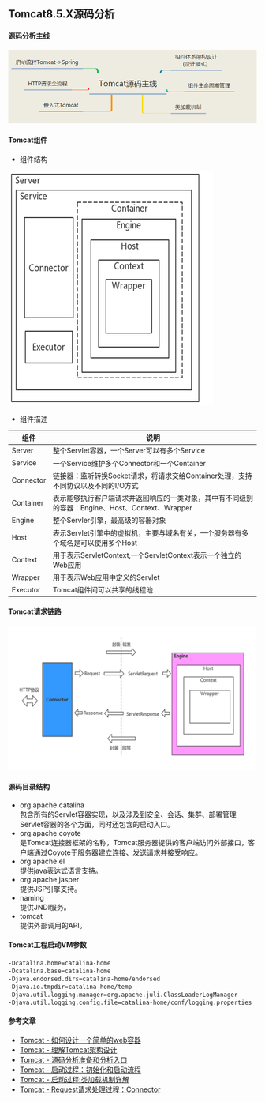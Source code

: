 ## Tomcat8.5.X源码分析

#### 源码分析主线

![tomcat-source-roadmap.png](ethen/imgs/tomcat-source-roadmap.png)

#### Tomcat组件

- 组件结构

![tomcat-components.png](ethen/imgs/tomcat-components.png)

- 组件描述

| 组件   | 说明  |
|------|-----|
|Server|整个Servlet容器，一个Server可以有多个Service|
|Service|一个Service维护多个Connector和一个Container|
|Connector|链接器：监听转换Socket请求，将请求交给Container处理，支持不同协议以及不同的I/O方式|
|Container|表示能够执行客户端请求并返回响应的一类对象，其中有不同级别的容器：Engine、Host、Context、Wrapper|
|Engine|整个Servler引擎，最高级的容器对象|
|Host|表示Servlet引擎中的虚拟机，主要与域名有关，一个服务器有多个域名是可以使用多个Host|
|Context|用于表示ServletContext,一个ServletContext表示一个独立的Web应用|
|Wrapper|用于表示Web应用中定义的Servlet|
|Executor|Tomcat组件间可以共享的线程池|

#### Tomcat请求链路

![tomcat-request-route.png](ethen/imgs/tomcat-request-route.png)

#### 源码目录结构

- org.apache.catalina
  <br>包含所有的Servlet容器实现，以及涉及到安全、会话、集群、部署管理Servlet容器的各个方面，同时还包含的启动入口。
- org.apache.coyote
  <br>是Tomcat连接器框架的名称，Tomcat服务器提供的客户端访问外部接口，客户端通过Coyote于服务器建立连接、发送请求并接受响应。
- org.apache.el
  <br> 提供java表达式语言支持。
- org.apache.jasper
  <br>提供JSP引擎支持。
- naming
  <br>提供JNDI服务。
- tomcat
  <br>提供外部调用的API。

#### Tomcat工程启动VM参数

```properties
-Dcatalina.home=catalina-home
-Dcatalina.base=catalina-home
-Djava.endorsed.dirs=catalina-home/endorsed
-Djava.io.tmpdir=catalina-home/temp
-Djava.util.logging.manager=org.apache.juli.ClassLoaderLogManager
-Djava.util.logging.config.file=catalina-home/conf/logging.properties
```

#### 参考文章

- [Tomcat - 如何设计一个简单的web容器](https://pdai.tech/md/framework/tomcat/tomcat-x-design-web-container.html)
- [Tomcat - 理解Tomcat架构设计](https://pdai.tech/md/framework/tomcat/tomcat-x-arch.html)
- [Tomcat - 源码分析准备和分析入口](https://pdai.tech/md/framework/tomcat/tomcat-x-sourcecode.html)
- [Tomcat - 启动过程：初始化和启动流程](https://pdai.tech/md/framework/tomcat/tomcat-x-start.html)
- [Tomcat - 启动过程:类加载机制详解](https://pdai.tech/md/framework/tomcat/tomcat-x-classloader.html)
- [Tomcat - Request请求处理过程：Connector](https://pdai.tech/md/framework/tomcat/tomcat-x-connector.html)